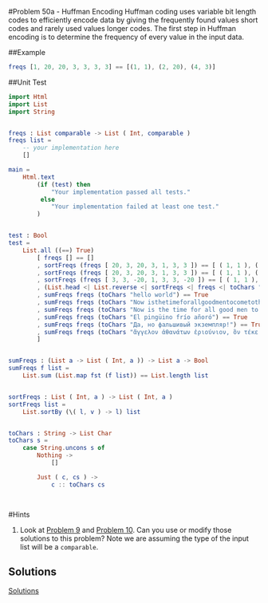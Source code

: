 #Problem 50a - Huffman Encoding 
Huffman coding uses variable bit length codes to efficiently encode data by giving the frequently found values short codes and rarely used values longer codes. The first step in Huffman encoding is to determine the frequency of every value in the input data. 

##Example
```elm 
freqs [1, 20, 20, 3, 3, 3, 3] == [(1, 1), (2, 20), (4, 3)]
```

##Unit Test
```elm
import Html
import List
import String


freqs : List comparable -> List ( Int, comparable )
freqs list =
    -- your implementation here
    []

main =
    Html.text
        (if (test) then
            "Your implementation passed all tests."
         else
            "Your implementation failed at least one test."
        )


test : Bool
test =
    List.all ((==) True)
        [ freqs [] == []
        , sortFreqs (freqs [ 20, 3, 20, 3, 1, 3, 3 ]) == [ ( 1, 1 ), ( 2, 20 ), ( 4, 3 ) ]
        , sortFreqs (freqs [ 20, 3, 20, 3, 1, 3, 3 ]) == [ ( 1, 1 ), ( 2, 20 ), ( 4, 3 ) ]
        , sortFreqs (freqs [ 3, 3, -20, 1, 3, 3, -20 ]) == [ ( 1, 1 ), ( 2, -20 ), ( 4, 3 ) ]
        , (List.head <| List.reverse <| sortFreqs <| freqs <| toChars "hello world") == Just ( 3, 'l' )
        , sumFreqs freqs (toChars "hello world") == True
        , sumFreqs freqs (toChars "Now isthetimeforallgoodmentocometothe...") == True
        , sumFreqs freqs (toChars "Now is the time for all good men to come to the...") == True
        , sumFreqs freqs (toChars "El pingüino frío añoró") == True
        , sumFreqs freqs (toChars "Да, но фальшивый экземпляр!") == True
        , sumFreqs freqs (toChars "ἄγγελον ἀθανάτων ἐριούνιον, ὃν τέκε Μαῖα") == True
        ]


sumFreqs : (List a -> List ( Int, a )) -> List a -> Bool
sumFreqs f list =
    List.sum (List.map fst (f list)) == List.length list


sortFreqs : List ( Int, a ) -> List ( Int, a )
sortFreqs list =
    List.sortBy (\( l, v ) -> l) list


toChars : String -> List Char
toChars s =
    case String.uncons s of
        Nothing ->
            []

        Just ( c, cs ) ->
            c :: toChars cs

            
```

#Hints
1. Look at [Problem 9](p/p09.md) and [Problem 10](p/p10.md). Can you use or modify those solutions to this problem? Note we are assuming the type of the input list will be a ```comparable```.

## Solutions
[Solutions](../s/s50a.md) 